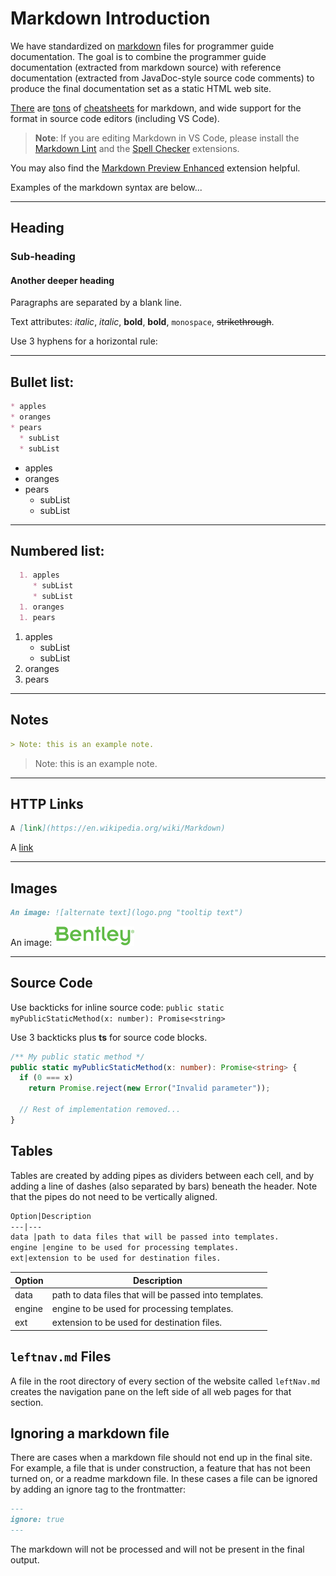 # Markdown Introduction

We have standardized on [markdown](http://commonmark.org/) files for programmer guide documentation.
The goal is to combine the programmer guide documentation (extracted from markdown source) with reference documentation (extracted from JavaDoc-style source code comments) to produce the final documentation set as a static HTML web site.

[There](http://assemble.io/docs/Cheatsheet-Markdown.html) are [tons](https://www.cheatography.com/simon-fermor/cheat-sheets/markdown/) of [cheatsheets](https://beegit.com/markdown-cheat-sheet) for markdown, and wide support for the format in source code editors (including VS Code).

>**Note**: If you are editing Markdown in VS Code, please install the [Markdown Lint](https://marketplace.visualstudio.com/items?itemName=DavidAnson.vscode-markdownlint) and the [Spell Checker](https://marketplace.visualstudio.com/items?itemName=streetsidesoftware.code-spell-checker) extensions.

You may also find the [Markdown Preview Enhanced](https://marketplace.visualstudio.com/items?itemName=shd101wyy.markdown-preview-enhanced) extension helpful.

Examples of the markdown syntax are below...

---

## Heading

### Sub-heading

#### Another deeper heading

Paragraphs are separated
by a blank line.

Text attributes: _italic_, *italic*, __bold__, **bold**, `monospace`, ~~strikethrough~~.

Use 3 hyphens for a horizontal rule:

---

## Bullet list:

```md
* apples
* oranges
* pears
  * subList
  * subList
```
* apples
* oranges
* pears
  * subList
  * subList

---
## Numbered list:

```md
  1. apples
     * subList
     * subList
  1. oranges
  1. pears
```
  1. apples
     * subList
     * subList
  2. oranges
  3. pears

---
## Notes
```md
> Note: this is an example note.
```
> Note: this is an example note.

---
## HTTP Links
```md
A [link](https://en.wikipedia.org/wiki/Markdown)
```
A [link](https://en.wikipedia.org/wiki/Markdown)

---
## Images
```md
An image: ![alternate text](logo.png "tooltip text")
```
An image: ![alternate text](logo.png "tooltip text")

---
## Source Code

Use backticks for inline source code: `public static myPublicStaticMethod(x: number): Promise<string>`

Use 3 backticks plus **ts** for source code blocks.

``` ts
/** My public static method */
public static myPublicStaticMethod(x: number): Promise<string> {
  if (0 === x)
    return Promise.reject(new Error("Invalid parameter"));

  // Rest of implementation removed...
}
```

## Tables

Tables are created by adding pipes as dividers between each cell, and by adding a line of dashes (also separated by bars) beneath the header. Note that the pipes do not need to be vertically aligned.
```md
Option|Description
---|---
data |path to data files that will be passed into templates.
engine |engine to be used for processing templates.
ext|extension to be used for destination files.
```
Option|Description
---|---
data |path to data files that will be passed into templates.
engine |engine to be used for processing templates.
ext|extension to be used for destination files.

## `leftnav.md` Files

A file in the root directory of every section of the website called `leftNav.md` creates the navigation pane on the left side of all web pages for that section.

## Ignoring a markdown file
There are cases when a markdown file should not end up in the final site. For example, a file that is under construction, a feature that has not been turned on, or a readme markdown file. In these cases a file can be ignored by adding an ignore tag to the frontmatter:
```markdown
---
ignore: true
---
```
The markdown will not be processed and will not be present in the final output.